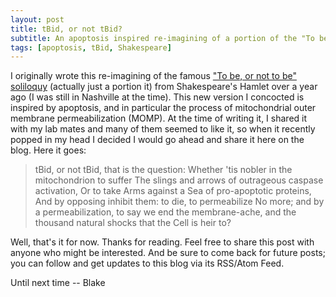 ```yaml
---
layout: post
title: tBid, or not tBid?
subtitle: An apoptosis inspired re-imagining of a portion of the "To be, or not be" soliloquy
tags: [apoptosis, tBid, Shakespeare]
---
```


I originally wrote this re-imagining of the famous ["To be, or not to be" soliloquy](https://en.wikipedia.org/wiki/To_be,_or_not_to_be) (actually just a  portion it) from Shakespeare's Hamlet over a year ago (I was still in Nashville at the time). This new version I concocted is inspired by apoptosis, and in particular the process of mitochondrial outer membrane permeabilization (MOMP). At the time of writing it, I shared it with my lab mates and many of them seemed to like it, so when it recently popped in my head I decided I would go ahead and share it here on the blog. Here it goes:  

> tBid, or not tBid, that is the question:
> Whether 'tis nobler in the mitochondrion to suffer
> The slings and arrows of outrageous caspase activation,
> Or to take Arms against a Sea of pro-apoptotic proteins,
> And by opposing inhibit them: to die, to permeabilize
> No more; and by a permeabilization, to say we end
> the membrane-ache, and the thousand natural shocks
> that the Cell is heir to?

Well, that's it for now. Thanks for reading. Feel free to share this post with anyone who might be interested. And be sure to come back for future posts; you can follow and get updates to this blog via its RSS/Atom Feed.

Until next time -- Blake
